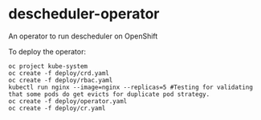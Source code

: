 # descheduler-operator
An operator to run descheduler on OpenShift

To deploy the operator:

```
oc project kube-system 
oc create -f deploy/crd.yaml
oc create -f deploy/rbac.yaml
kubectl run nginx --image=nginx --replicas=5 #Testing for validating that some pods do get evicts for duplicate pod strategy.
oc create -f deploy/operator.yaml
oc create -f deploy/cr.yaml
```

